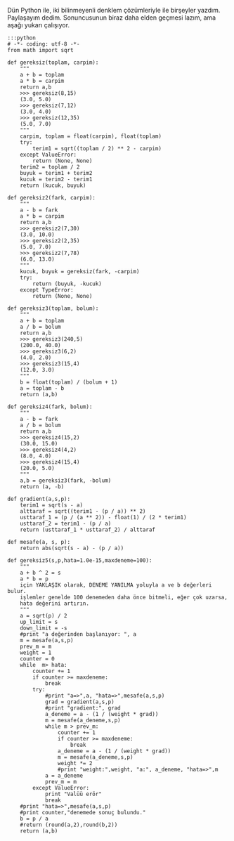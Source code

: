 <!--
.. date: 2012-01-21 01:17:00
.. title: İki bilinmeyenli denklem çözümleri
.. slug: iki-bilinmeyenli-denklem-cozumleri
.. description: Bu yazıda çeşitli iki bilinmeyenleri denklerimlerin python ile çözümünün örnekleri verilmiş. Bu fonksiyonları günlük ihtiyaçlar için kullanabilirsiniz.
-->


Dün Python ile, iki bilinmeyenli denklem çözümleriyle ile birşeyler
yazdım. Paylaşayım dedim. Sonuncusunun biraz daha elden geçmesi lazım,
ama aşağı yukarı çalışıyor. <!-- TEASER_END -->

    :::python
    # -*- coding: utf-8 -*-
    from math import sqrt
    
    def gereksiz(toplam, carpim):
        """
        a + b = toplam
        a * b = carpim
        return a,b
        >>> gereksiz(8,15)
        (3.0, 5.0)
        >>> gereksiz(7,12)
        (3.0, 4.0)
        >>> gereksiz(12,35)
        (5.0, 7.0)
        """
        carpim, toplam = float(carpim), float(toplam)
        try:
            terim1 = sqrt((toplam / 2) ** 2 - carpim)
        except ValueError:
            return (None, None)
        terim2 = toplam / 2
        buyuk = terim1 + terim2
        kucuk = terim2 - terim1
        return (kucuk, buyuk)
    
    def gereksiz2(fark, carpim):
        """
        a - b = fark
        a * b = carpim
        return a,b
        >>> gereksiz2(7,30)
        (3.0, 10.0)
        >>> gereksiz2(2,35)
        (5.0, 7.0)
        >>> gereksiz2(7,78)
        (6.0, 13.0)
        """
        kucuk, buyuk = gereksiz(fark, -carpim)
        try:
            return (buyuk, -kucuk)
        except TypeError:
            return (None, None)
    
    def gereksiz3(toplam, bolum):
        """
        a + b = toplam
        a / b = bolum
        return a,b
        >>> gereksiz3(240,5)
        (200.0, 40.0)
        >>> gereksiz3(6,2)
        (4.0, 2.0)
        >>> gereksiz3(15,4)
        (12.0, 3.0)
        """
        b = float(toplam) / (bolum + 1)
        a = toplam - b
        return (a,b)
    
    def gereksiz4(fark, bolum):
        """
        a - b = fark
        a / b = bolum
        return a,b
        >>> gereksiz4(15,2)
        (30.0, 15.0)
        >>> gereksiz4(4,2)
        (8.0, 4.0)
        >>> gereksiz4(15,4)
        (20.0, 5.0)
        """
        a,b = gereksiz3(fark, -bolum)
        return (a, -b)
    
    def gradient(a,s,p):
        terim1 = sqrt(s - a)
        alttaraf = sqrt((terim1 - (p / a)) ** 2)
        usttaraf_1 = (p / (a ** 2)) - float(1) / (2 * terim1)
        usttaraf_2 = terim1 - (p / a)
        return (usttaraf_1 * usttaraf_2) / alttaraf
    
    def mesafe(a, s, p):
        return abs(sqrt(s - a) - (p / a))
    
    def gereksiz5(s,p,hata=1.0e-15,maxdeneme=100):
        """
        a + b ^ 2 = s
        a * b = p
        için YAKLAŞIK olarak, DENEME YANILMA yoluyla a ve b değerleri bulur.
        işlemler genelde 100 denemeden daha önce bitmeli, eğer çok uzarsa,
        hata değerini artırın.
        """
        a = sqrt(p) / 2
        up_limit = s
        down_limit = -s
        #print "a değerinden başlanıyor: ", a
        m = mesafe(a,s,p)
        prev_m = m
        weight = 1
        counter = 0
        while  m> hata:
            counter += 1
            if counter >= maxdeneme:
                break
            try:
                #print "a=>",a, "hata=>",mesafe(a,s,p)
                grad = gradient(a,s,p)
                #print "gradient:", grad
                a_deneme = a - (1 / (weight * grad))
                m = mesafe(a_deneme,s,p)
                while m > prev_m:
                    counter += 1
                    if counter >= maxdeneme:
                        break
                    a_deneme = a - (1 / (weight * grad))
                    m = mesafe(a_deneme,s,p)
                    weight *= 2
                    #print "weight:",weight, "a:", a_deneme, "hata=>",m
                a = a_deneme
                prev_m = m
            except ValueError:
                print "Valüü erör"
                break
        #print "hata=>",mesafe(a,s,p)
        #print counter,"denemede sonuç bulundu."
        b = p / a
        #return (round(a,2),round(b,2))
        return (a,b)